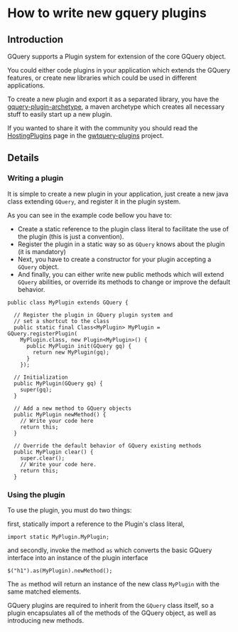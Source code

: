 # How to write new gquery plugins

## Introduction

GQuery supports a Plugin system for extension of the core GQuery object.

You could either code plugins in your application which extends the GQuery features, or create new libraries which could be used in different applications.

To create a new plugin and export it as a separated library, you have the [gquery-plugin-archetype](http://code.google.com/p/gwtquery-plugins/downloads/detail?name=gquery-plugin-archetype-0.3-SNAPSHOT.jar&can=2&q=#makechanges), a maven archetype which creates all necessary stuff to easily start up a new plugin.

If you wanted to share it with the community you should read the [HostingPlugins](http://code.google.com/p/gwtquery-plugins/wiki/HostingPlugins) page in the [gwtquery-plugins](http://code.google.com/p/gwtquery-plugins) project.

## Details

### Writing a plugin
It is simple to create a new plugin in your application, just create a new java class extending `GQuery`, and register it in the plugin system.

As you can see in the example code bellow you have to:
 * Create a static reference to the plugin class literal to facilitate the use of the plugin (this is just a convention).
 * Register the plugin in a static way so as `GQuery` knows about the plugin (it is mandatory)
 * Next, you have to create a constructor for your plugin accepting a `GQuery` object.
 * And finally, you can either write new public methods which will extend `GQuery` abilities, or override its methods to change or improve the default behavior.

```
public class MyPlugin extends GQuery {

  // Register the plugin in GQuery plugin system and
  // set a shortcut to the class
  public static final Class<MyPlugin> MyPlugin = GQuery.registerPlugin(
    MyPlugin.class, new Plugin<MyPlugin>() {
      public MyPlugin init(GQuery gq) {
        return new MyPlugin(gq);
      }
    });

  // Initialization
  public MyPlugin(GQuery gq) {
    super(gq);
  }

  // Add a new method to GQuery objects
  public MyPlugin newMethod() {
    // Write your code here
    return this;
  }

  // Override the default behavior of GQuery existing methods
  public MyPlugin clear() {
    super.clear();
    // Write your code here.
    return this;
  }

```

### Using the plugin
To use the plugin, you must do two things:

first, statically import a reference to the Plugin's class literal,

```
import static MyPlugin.MyPlugin;
```

and secondly, invoke the method `as` which converts the basic GQuery interface into an instance of the plugin interface

```
$("h1").as(MyPlugin).newMethod();
```

The `as` method will return an instance of the new class `MyPlugin` with the same matched elements.

GQuery plugins are required to inherit from the `GQuery` class itself, so a plugin encapsulates all of the methods of the GQuery object, as well as introducing new methods.
